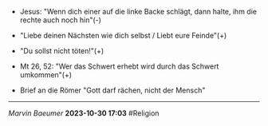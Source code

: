 - Jesus: "Wenn dich einer auf die linke Backe schlägt, dann halte, ihm die rechte auch noch hin"(-)

- "Liebe deinen Nächsten wie dich selbst / Liebt eure Feinde"(+)

- "Du sollst nicht töten!"(+)

- Mt 26, 52: "Wer das Schwert erhebt wird durch das Schwert umkommen"(+)

- Brief an die Römer "Gott darf rächen, nicht der Mensch"

---
*Marvin Baeumer* **2023-10-30 17:03** #Religion
